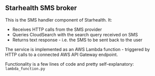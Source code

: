## Starhealth SMS broker

This is the SMS handler component of Starhealth. It:
* Receives HTTP calls from the SMS provider
* Queries CloudSearch with the search query received on SMS
* Returns text response - i.e. the SMS to be sent back to the user

The service is implemented as an AWS Lambda function - triggered by HTTP calls to a connected AWS API Gateway endpoint.

Functionality is a few lines of code and pretty self-explanatory:  `lambda_function.py`
